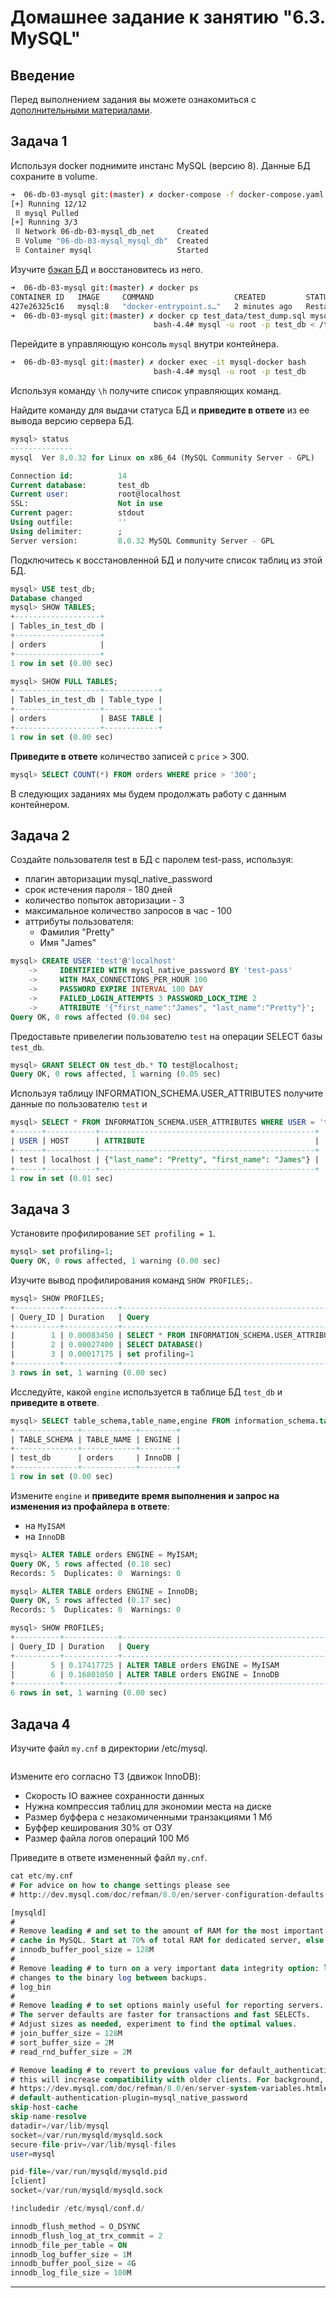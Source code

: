 # Домашнее задание к занятию "6.3. MySQL"

## Введение

Перед выполнением задания вы можете ознакомиться с 
[дополнительными материалами](https://github.com/netology-code/virt-homeworks/tree/master/additional/README.md).

## Задача 1

Используя docker поднимите инстанс MySQL (версию 8). Данные БД сохраните в volume.
```bash
➜  06-db-03-mysql git:(master) ✗ docker-compose -f docker-compose.yaml up -d
[+] Running 12/12
 ⠿ mysql Pulled                                                                                             complete                                                                                              103.7s 
[+] Running 3/3
 ⠿ Network 06-db-03-mysql_db_net     Created                                                                                   0.1s 
 ⠿ Volume "06-db-03-mysql_mysql_db"  Created                                                                                   0.0s
 ⠿ Container mysql                   Started 
```


Изучите [бэкап БД](https://github.com/netology-code/virt-homeworks/tree/master/06-db-03-mysql/test_data) и 
восстановитесь из него.
```bash
➜  06-db-03-mysql git:(master) ✗ docker ps
CONTAINER ID   IMAGE     COMMAND                  CREATED         STATUS                          PORTS     NAMES
427e26325c16   mysql:8   "docker-entrypoint.s…"   2 minutes ago   Restarting (1) 18 seconds ago             mysql
➜  06-db-03-mysql git:(master) ✗ docker cp test_data/test_dump.sql mysql:/tmp 
                                bash-4.4# mysql -u root -p test_db < /tmp/test_dump.sql
```
Перейдите в управляющую консоль `mysql` внутри контейнера.
```bash
➜  06-db-03-mysql git:(master) ✗ docker exec -it mysql-docker bash
                                bash-4.4# mysql -u root -p test_db
```

Используя команду `\h` получите список управляющих команд.

Найдите команду для выдачи статуса БД и **приведите в ответе** из ее вывода версию сервера БД.
```sql
mysql> status
--------------
mysql  Ver 8.0.32 for Linux on x86_64 (MySQL Community Server - GPL)

Connection id:          14
Current database:       test_db
Current user:           root@localhost
SSL:                    Not in use
Current pager:          stdout
Using outfile:          ''
Using delimiter:        ;
Server version:         8.0.32 MySQL Community Server - GPL
```

Подключитесь к восстановленной БД и получите список таблиц из этой БД.
```sql
mysql> USE test_db;
Database changed
mysql> SHOW TABLES;
+-------------------+
| Tables_in_test_db |
+-------------------+
| orders            |
+-------------------+
1 row in set (0.00 sec)

mysql> SHOW FULL TABLES;
+-------------------+------------+
| Tables_in_test_db | Table_type |
+-------------------+------------+
| orders            | BASE TABLE |
+-------------------+------------+
1 row in set (0.00 sec)
```

**Приведите в ответе** количество записей с `price` > 300.
```sql
mysql> SELECT COUNT(*) FROM orders WHERE price > '300';
```

В следующих заданиях мы будем продолжать работу с данным контейнером.

## Задача 2

Создайте пользователя test в БД c паролем test-pass, используя:
- плагин авторизации mysql_native_password
- срок истечения пароля - 180 дней 
- количество попыток авторизации - 3 
- максимальное количество запросов в час - 100
- аттрибуты пользователя:
    - Фамилия "Pretty"
    - Имя "James"
```sql
mysql> CREATE USER 'test'@'localhost' 
    ->     IDENTIFIED WITH mysql_native_password BY 'test-pass'
    ->     WITH MAX_CONNECTIONS_PER_HOUR 100
    ->     PASSWORD EXPIRE INTERVAL 180 DAY
    ->     FAILED_LOGIN_ATTEMPTS 3 PASSWORD_LOCK_TIME 2
    ->     ATTRIBUTE '{"first_name":"James", "last_name":"Pretty"}';
Query OK, 0 rows affected (0.04 sec)
```
Предоставьте привелегии пользователю `test` на операции SELECT базы `test_db`.
```sql
mysql> GRANT SELECT ON test_db.* TO test@localhost;
Query OK, 0 rows affected, 1 warning (0.05 sec)
```
Используя таблицу INFORMATION_SCHEMA.USER_ATTRIBUTES получите данные по пользователю `test` и 
```sql
mysql> SELECT * FROM INFORMATION_SCHEMA.USER_ATTRIBUTES WHERE USER = 'test';
+------+-----------+------------------------------------------------+
| USER | HOST      | ATTRIBUTE                                      |
+------+-----------+------------------------------------------------+
| test | localhost | {"last_name": "Pretty", "first_name": "James"} |
+------+-----------+------------------------------------------------+
1 row in set (0.01 sec)
```

## Задача 3

Установите профилирование `SET profiling = 1`.
```sql
mysql> set profiling=1;
Query OK, 0 rows affected, 1 warning (0.00 sec)
```
Изучите вывод профилирования команд `SHOW PROFILES;`.
```sql
mysql> SHOW PROFILES;
+----------+------------+----------------------------------------------------------------------+
| Query_ID | Duration   | Query                                                                |
+----------+------------+----------------------------------------------------------------------+
|        1 | 0.00083450 | SELECT * FROM INFORMATION_SCHEMA.USER_ATTRIBUTES WHERE USER = 'test' |
|        2 | 0.00027400 | SELECT DATABASE()                                                    |
|        3 | 0.00017175 | set profiling=1                                                      |
+----------+------------+----------------------------------------------------------------------+
3 rows in set, 1 warning (0.00 sec)
```

Исследуйте, какой `engine` используется в таблице БД `test_db` и **приведите в ответе**.
```sql
mysql> SELECT table_schema,table_name,engine FROM information_schema.tables WHERE table_schema = DATABASE();
+--------------+------------+--------+
| TABLE_SCHEMA | TABLE_NAME | ENGINE |
+--------------+------------+--------+
| test_db      | orders     | InnoDB |
+--------------+------------+--------+
1 row in set (0.00 sec)
```
Измените `engine` и **приведите время выполнения и запрос на изменения из профайлера в ответе**:
- на `MyISAM`
- на `InnoDB`
```sql
mysql> ALTER TABLE orders ENGINE = MyISAM;
Query OK, 5 rows affected (0.18 sec)
Records: 5  Duplicates: 0  Warnings: 0

mysql> ALTER TABLE orders ENGINE = InnoDB;
Query OK, 5 rows affected (0.17 sec)
Records: 5  Duplicates: 0  Warnings: 0
```
```sql
mysql> SHOW PROFILES;
+----------+------------+------------------------------------------------------------------------------------------------------+
| Query_ID | Duration   | Query                                                                                                |
+----------+------------+------------------------------------------------------------------------------------------------------+
|        5 | 0.17417725 | ALTER TABLE orders ENGINE = MyISAM                                                                   |
|        6 | 0.16801050 | ALTER TABLE orders ENGINE = InnoDB                                                                   |
+----------+------------+------------------------------------------------------------------------------------------------------+
6 rows in set, 1 warning (0.00 sec)
```
## Задача 4 

Изучите файл `my.cnf` в директории /etc/mysql.
```text

```

Измените его согласно ТЗ (движок InnoDB):
- Скорость IO важнее сохранности данных
- Нужна компрессия таблиц для экономии места на диске
- Размер буффера с незакомиченными транзакциями 1 Мб
- Буффер кеширования 30% от ОЗУ
- Размер файла логов операций 100 Мб

Приведите в ответе измененный файл `my.cnf`.

```sql
cat etc/my.cnf  
# For advice on how to change settings please see
# http://dev.mysql.com/doc/refman/8.0/en/server-configuration-defaults.html

[mysqld]
#
# Remove leading # and set to the amount of RAM for the most important data
# cache in MySQL. Start at 70% of total RAM for dedicated server, else 10%.
# innodb_buffer_pool_size = 128M
#
# Remove leading # to turn on a very important data integrity option: logging
# changes to the binary log between backups.
# log_bin
#
# Remove leading # to set options mainly useful for reporting servers.
# The server defaults are faster for transactions and fast SELECTs.
# Adjust sizes as needed, experiment to find the optimal values.
# join_buffer_size = 128M
# sort_buffer_size = 2M
# read_rnd_buffer_size = 2M

# Remove leading # to revert to previous value for default_authentication_plugin,
# this will increase compatibility with older clients. For background, see:
# https://dev.mysql.com/doc/refman/8.0/en/server-system-variables.html#sysvar_default_authentication_plugin
# default-authentication-plugin=mysql_native_password
skip-host-cache
skip-name-resolve
datadir=/var/lib/mysql
socket=/var/run/mysqld/mysqld.sock
secure-file-priv=/var/lib/mysql-files
user=mysql

pid-file=/var/run/mysqld/mysqld.pid
[client]
socket=/var/run/mysqld/mysqld.sock

!includedir /etc/mysql/conf.d/

innodb_flush_method = O_DSYNC
innodb_flush_log_at_trx_commit = 2
innodb_file_per_table = ON
innodb_log_buffer_size = 1M
innodb_buffer_pool_size = 4G
innodb_log_file_size = 100M
```

---

